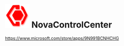 # <img src="https://raw.githubusercontent.com/NavithuSriyananda/NovaControlCenter/master/Images/Logo.png" alt="Logo" width="80"> NovaControlCenter
https://www.microsoft.com/store/apps/9N991BCNHCHG

